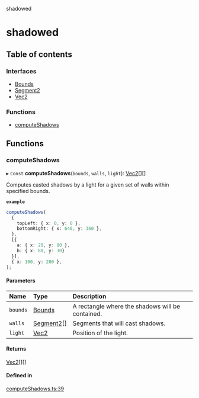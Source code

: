 shadowed

# shadowed

## Table of contents

### Interfaces

- [Bounds](interfaces/bounds.md)
- [Segment2](interfaces/segment2.md)
- [Vec2](interfaces/vec2.md)

### Functions

- [computeShadows](README.md#computeshadows)

## Functions

### computeShadows

▸ `Const` **computeShadows**(`bounds`, `walls`, `light`): [Vec2](interfaces/vec2.md)[][]

Computes casted shadows by a light for a given set of walls within specified bounds.

**`example`**
```ts
computeShadows(
  {
    topLeft: { x: 0, y: 0 },
    bottomRight: { x: 640, y: 360 },
  },
  [{
    a: { x: 20, y: 80 },
    b: { x: 80, y: 30}
  }],
  { x: 100, y: 200 },
);
```

#### Parameters

| Name | Type | Description |
| :------ | :------ | :------ |
| `bounds` | [Bounds](interfaces/bounds.md) | A rectangle where the shadows will be contained. |
| `walls` | [Segment2](interfaces/segment2.md)[] | Segments that will cast shadows. |
| `light` | [Vec2](interfaces/vec2.md) | Position of the light. |

#### Returns

[Vec2](interfaces/vec2.md)[][]

#### Defined in

[computeShadows.ts:39](https://github.com/MD4/shadowed/blob/95331da/src/computeShadows.ts#L39)
